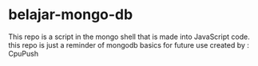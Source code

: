 # belajar-mongo-db
This repo is a script in the mongo shell that is made into JavaScript code. this repo is just a reminder of mongodb basics for future use created by : CpuPush
